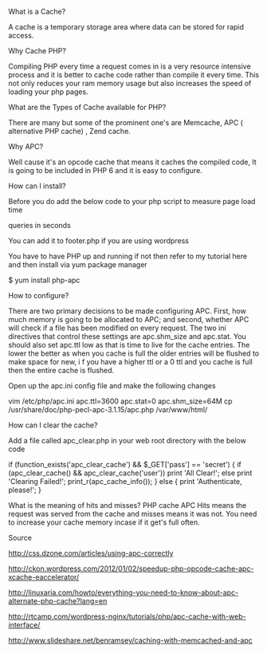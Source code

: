 What is  a Cache?

A cache is a temporary storage area  where data can be stored for rapid access.

Why Cache PHP?

Compiling PHP every time a request comes in is a very resource intensive process and it is better to cache code rather than compile it every time. This not only reduces your  ram memory usage but also increases the speed of loading your php pages.

What are the Types of Cache available for PHP?

There are many but some of the prominent one's are Memcache, APC ( alternative PHP cache) , Zend cache.

Why APC?

Well cause it's an opcode cache that means it caches the compiled code, It is going to be included in PHP 6 and it is easy to configure.

How can I install?

Before you do add the below code to your php script to measure page load time

<?php echo get_num_queries(); ?> queries in <?php timer_stop(1); ?> seconds

You can add it to footer.php if you are using wordpress

You have to have PHP up and running if not then refer to my tutorial here and then install via yum package manager

$ yum install php-apc

How to configure?

There are two primary decisions to be made configuring APC. First, how much memory is going to be allocated to APC; and second, whether APC will check if a file has been modified on every request. The two ini directives that control these settings are apc.shm_size and apc.stat. You should also set apc.ttl low as that is time to live for the cache entries. The lower the better as when you cache is full the older entries will be flushed to make space for new, i f you have a higher ttl or a 0 ttl and you cache is full then the entire cache is flushed.

Open up the apc.ini config file and make the following changes

vim /etc/php/apc.ini
apc.ttl=3600
apc.stat=0
apc.shm_size=64M
cp /usr/share/doc/php-pecl-apc-3.1.15/apc.php  /var/www/html/

How can I clear the cache?

Add a file called apc_clear.php in your web root directory with the below code

               
 if (function_exists('apc_clear_cache') && $_GET['pass'] == 'secret') {
        if (apc_clear_cache() && apc_clear_cache('user'))
                print 'All Clear!';
        else
                print 'Clearing Failed!';
print_r(apc_cache_info());
} else {
 print 'Authenticate, please!';
}

What is the meaning of hits and misses?
PHP cache APC
Hits means the request was served from the cache and misses means it was not. You need to increase your cache memory incase if it get's  full often.

 

Source

http://css.dzone.com/articles/using-apc-correctly

http://ckon.wordpress.com/2012/01/02/speedup-php-opcode-cache-apc-xcache-eaccelerator/

http://linuxaria.com/howto/everything-you-need-to-know-about-apc-alternate-php-cache?lang=en

http://rtcamp.com/wordpress-nginx/tutorials/php/apc-cache-with-web-interface/

http://www.slideshare.net/benramsey/caching-with-memcached-and-apc
